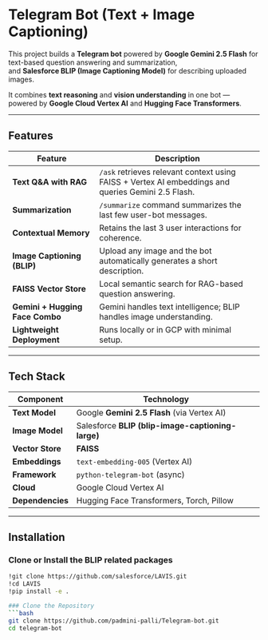 # Telegram Bot (Text + Image Captioning)

This project builds a **Telegram bot** powered by **Google Gemini 2.5 Flash** for text-based question answering and summarization,  
and **Salesforce BLIP (Image Captioning Model)** for describing uploaded images.

It combines **text reasoning** and **vision understanding** in one bot — powered by **Google Cloud Vertex AI** and **Hugging Face Transformers**.

---

##  Features

| Feature | Description |
|----------|-------------|
| **Text Q&A with RAG** | `/ask` retrieves relevant context using FAISS + Vertex AI embeddings and queries Gemini 2.5 Flash. |
| **Summarization** | `/summarize` command summarizes the last few user-bot messages. |
| **Contextual Memory** | Retains the last 3 user interactions for coherence. |
| **Image Captioning (BLIP)** | Upload any image and the bot automatically generates a short description. |
| **FAISS Vector Store** | Local semantic search for RAG-based question answering. |
| **Gemini + Hugging Face Combo** | Gemini handles text intelligence; BLIP handles image understanding. |
| **Lightweight Deployment** | Runs locally or in GCP with minimal setup. |

---

##  Tech Stack

| Component | Technology |
|------------|-------------|
| **Text Model** | Google **Gemini 2.5 Flash** (via Vertex AI) |
| **Image Model** | Salesforce **BLIP (blip-image-captioning-large)** |
| **Vector Store** | **FAISS** |
| **Embeddings** | `text-embedding-005` (Vertex AI) |
| **Framework** | `python-telegram-bot` (async) |
| **Cloud** | Google Cloud Vertex AI |
| **Dependencies** | Hugging Face Transformers, Torch, Pillow |

---

##  Installation

###  Clone or Install the BLIP related packages
```bash
!git clone https://github.com/salesforce/LAVIS.git
!cd LAVIS
!pip install -e .

### Clone the Repository
```bash
git clone https://github.com/padmini-palli/Telegram-bot.git
cd telegram-bot
